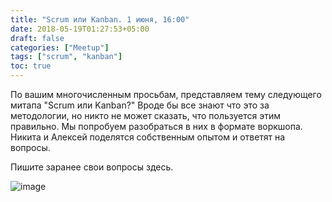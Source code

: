 ```yaml
---
title: "Scrum или Kanban. 1 июня, 16:00"
date: 2018-05-19T01:27:53+05:00
draft: false
categories: ["Meetup"]
tags: ["scrum", "kanban"]
toc: true
---
```


По вашим многочисленным просьбам, представляем тему следующего митапа "Scrum или Kanban?"
Вроде бы все знают что это за методологии, но никто не может сказать, что пользуется этим правильно. 
Мы попробуем разобраться в них в формате воркшопа. Никита и Алексей поделятся собственным опытом и ответят на вопросы.

Пишите заранее свои вопросы здесь.

![image](images/scrum-vs-canban.jpg)
<!--more-->

